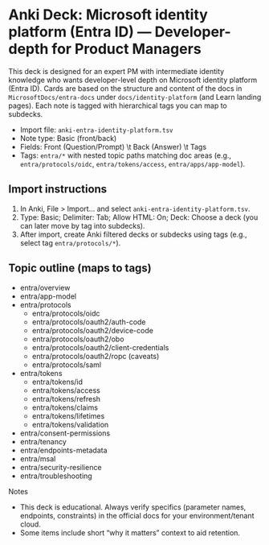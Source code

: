 # Anki Deck: Microsoft identity platform (Entra ID) — Developer-depth for Product Managers

This deck is designed for an expert PM with intermediate identity knowledge who wants developer-level depth on Microsoft identity platform (Entra ID). Cards are based on the structure and content of the docs in `MicrosoftDocs/entra-docs` under `docs/identity-platform` (and Learn landing pages). Each note is tagged with hierarchical tags you can map to subdecks.

- Import file: `anki-entra-identity-platform.tsv`
- Note type: Basic (front/back)
- Fields: Front (Question/Prompt) \t Back (Answer) \t Tags
- Tags: `entra/*` with nested topic paths matching doc areas (e.g., `entra/protocols/oidc`, `entra/tokens/access`, `entra/apps/app-model`).

## Import instructions
1. In Anki, File > Import… and select `anki-entra-identity-platform.tsv`.
2. Type: Basic; Delimiter: Tab; Allow HTML: On; Deck: Choose a deck (you can later move by tag into subdecks).
3. After import, create Anki filtered decks or subdecks using tags (e.g., select tag `entra/protocols/*`).

## Topic outline (maps to tags)
- entra/overview
- entra/app-model
- entra/protocols
  - entra/protocols/oidc
  - entra/protocols/oauth2/auth-code
  - entra/protocols/oauth2/device-code
  - entra/protocols/oauth2/obo
  - entra/protocols/oauth2/client-credentials
  - entra/protocols/oauth2/ropc (caveats)
  - entra/protocols/saml
- entra/tokens
  - entra/tokens/id
  - entra/tokens/access
  - entra/tokens/refresh
  - entra/tokens/claims
  - entra/tokens/lifetimes
  - entra/tokens/validation
- entra/consent-permissions
- entra/tenancy
- entra/endpoints-metadata
- entra/msal
- entra/security-resilience
- entra/troubleshooting

Notes
- This deck is educational. Always verify specifics (parameter names, endpoints, constraints) in the official docs for your environment/tenant cloud.
- Some items include short “why it matters” context to aid retention.
